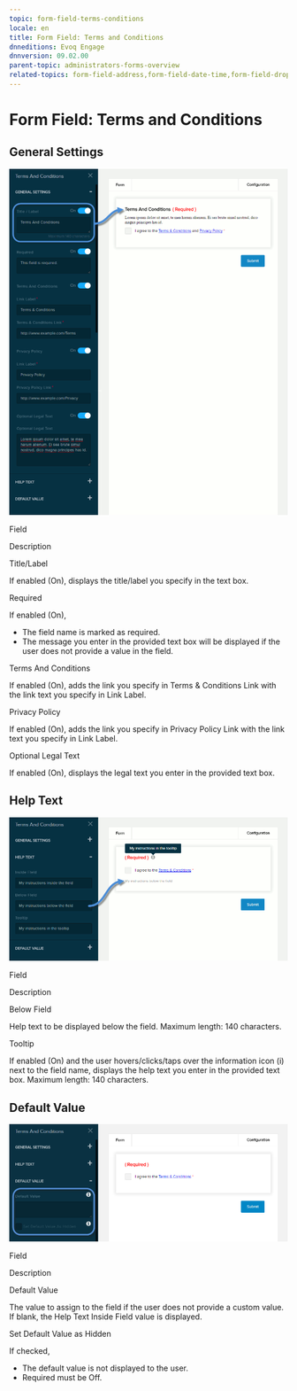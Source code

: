 ```yaml
---
topic: form-field-terms-conditions
locale: en
title: Form Field: Terms and Conditions
dnneditions: Evoq Engage
dnnversion: 09.02.00
parent-topic: administrators-forms-overview
related-topics: form-field-address,form-field-date-time,form-field-dropdown,form-field-email,form-field-esignature,form-field-multi-line-text,form-field-multiple-choice,form-field-name,form-field-number,form-field-phone-number,form-field-single-line-text,form-field-static-text,form-field-url-website,form-field-submit
---
```


# Form Field: Terms and Conditions

## General Settings

  

![Settings for Terms and Conditions field](img/scr-FormField-TermsConditions-generalsettings.gif)

  

Field

Description

Title/Label

If enabled (On), displays the title/label you specify in the text box.

Required

If enabled (On),

*   The field name is marked as required.
*   The message you enter in the provided text box will be displayed if the user does not provide a value in the field.

Terms And Conditions

If enabled (On), adds the link you specify in Terms & Conditions Link with the link text you specify in Link Label.

Privacy Policy

If enabled (On), adds the link you specify in Privacy Policy Link with the link text you specify in Link Label.

Optional Legal Text

If enabled (On), displays the legal text you enter in the provided text box.

## Help Text

  

![Settings for Terms and Conditions field](img/scr-FormField-TermsConditions-helptext.gif)

  

Field

Description

Below Field

Help text to be displayed below the field. Maximum length: 140 characters.

Tooltip

If enabled (On) and the user hovers/clicks/taps over the information icon (i) next to the field name, displays the help text you enter in the provided text box. Maximum length: 140 characters.

## Default Value

  

![Settings for Terms and Conditions field](img/scr-FormField-TermsConditions-defaultvalue.png)

  

Field

Description

Default Value

The value to assign to the field if the user does not provide a custom value. If blank, the Help Text Inside Field value is displayed.

Set Default Value as Hidden

If checked,

*   The default value is not displayed to the user.
*   Required must be Off.